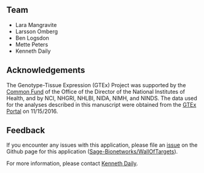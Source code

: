 ## Team

- Lara Mangravite
- Larsson Omberg
- Ben Logsdon
- Mette Peters
- Kenneth Daily

## Acknowledgements

The Genotype-Tissue Expression (GTEx) Project was supported by the [Common Fund](http://commonfund.nih.gov/GTEx/index) of the Office of the Director of the National Institutes of Health, and by NCI, NHGRI, NHLBI, NIDA, NIMH, and NINDS. The data used for the analyses described in this manuscript were obtained from the [GTEx Portal](http://www.gtexportal.org/) on 11/15/2016.

## Feedback

If you encounter any issues with this application, please file an [issue](https://github.com/Sage-Bionetworks/WallOfTargets/issues) on the Github page for this application ([Sage-Bionetworks/WallOfTargets](https://github.com/Sage-Bionetworks/WallOfTargets/)).

For more information, please contact [Kenneth Daily](mailto:kdaily@synapse.org).
